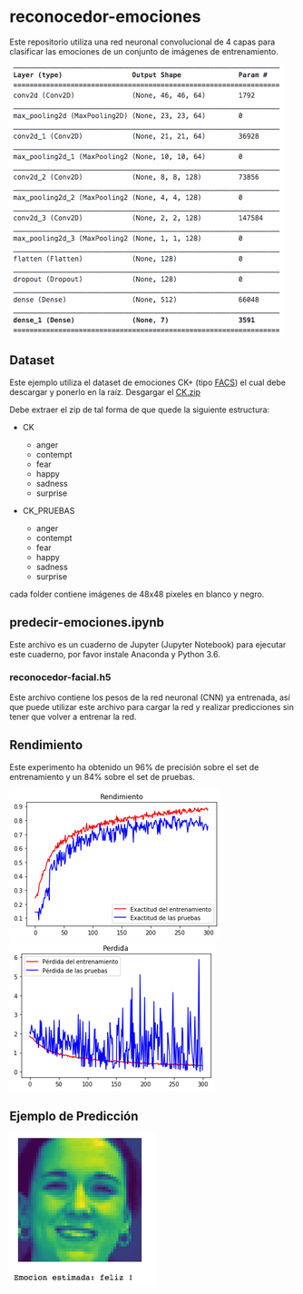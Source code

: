 # reconocedor-emociones
Este repositorio utiliza una red neuronal convolucional de 4 capas para clasificar las emociones de un conjunto de imágenes de entrenamiento.

![Capas Convolucionales](imagenes/conv_capas.png)

## Dataset
Este ejemplo utiliza el dataset de emociones CK+ (tipo [FACS](https://imotions.com/blog/facial-action-coding-system/)) el cual debe descargar y ponerlo en la raíz. Desgargar el [CK.zip](https://drive.google.com/file/d/147cNhQBOCUcg5o2AYQxe1s7fVe-Fwvej/view?usp=sharing)

Debe extraer el zip de tal forma de que quede la siguiente estructura:

- CK
  - anger
  - contempt
  - fear
  - happy
  - sadness
  - surprise

- CK_PRUEBAS
  - anger
  - contempt
  - fear
  - happy
  - sadness
  - surprise

cada folder contiene imágenes de 48x48 pixeles en blanco y negro.

## predecir-emociones.ipynb
Este archivo es un cuaderno de Jupyter (Jupyter Notebook) para ejecutar este cuaderno, por favor instale Anaconda y Python 3.6.

### reconocedor-facial.h5
Este archivo contiene los pesos de la red neuronal (CNN) ya entrenada, así que puede utilizar este archivo para cargar la red y realizar predicciones sin tener que volver a entrenar la red.

## Rendimiento
Este experimento ha obtenido un 96% de precisión sobre el set de entrenamiento y un 84% sobre el set de pruebas.

![Rendimiento](imagenes/rendimiento.png)
![Pérdida](imagenes/perdida.png)

## Ejemplo de Predicción

![Preducción](imagenes/ejemplo.png)
